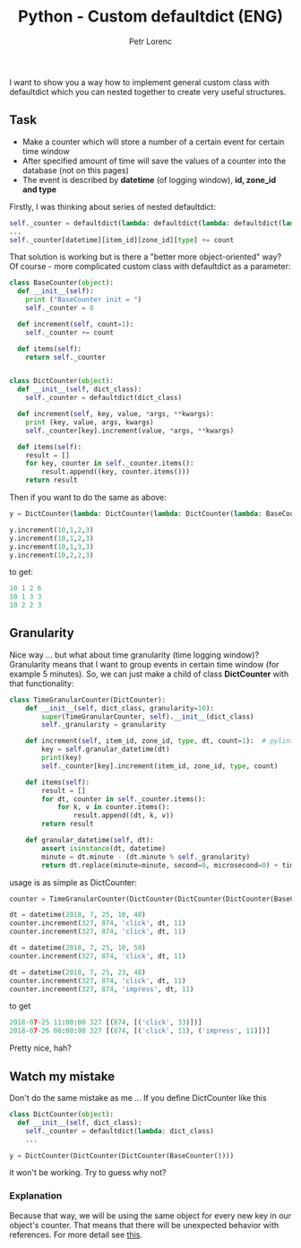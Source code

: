 ﻿---
layout: post
title: Python - Custom defaultdict (ENG)
description: Show you a way how to implement general custom class with defaultdict which you can nested together to create very useful structures.
author: Petr Lorenc
comments: true
---

I want to show you a way how to implement general custom class with defaultdict which you can nested together to create very useful structures.

<h2> Task </h2>

  * Make a counter which will store a number of a certain event for certain time window
  * After specified amount of time will save the values of a counter into the database (not on this pages)
  * The event is described by **datetime** (of logging window), **id, zone_id and type** 

Firstly, I was thinking about series of nested defaultdict:

```python
self._counter = defaultdict(lambda: defaultdict(lambda: defaultdict(lambda: defaultdict(int))))
...
self._counter[datetime][item_id][zone_id][type] += count
```
 
That solution is working but is there a "better more object-oriented" way? Of course - more complicated custom class with defaultdict as a parameter:

```python
class BaseCounter(object): 
  def __init__(self):
    print ("BaseCounter init = ")
    self._counter = 0

  def increment(self, count=1):       
    self._counter += count

  def items(self):
    return self._counter


class DictCounter(object):
  def __init__(self, dict_class):
    self._counter = defaultdict(dict_class)

  def increment(self, key, value, *args, **kwargs):
    print (key, value, args, kwargs)
    self._counter[key].increment(value, *args, **kwargs)

  def items(self):
    result = []
    for key, counter in self._counter.items():
        result.append((key, counter.items()))
    return result
```

Then if you want to do the same as above:

```python
y = DictCounter(lambda: DictCounter(lambda: DictCounter(lambda: BaseCounter())))

y.increment(10,1,2,3)
y.increment(10,1,2,3)
y.increment(10,1,3,3)
y.increment(10,2,2,3)
```

to get:

```python
10 1 2 6
10 1 3 3
10 2 2 3
```

<h2> Granularity </h2>

Nice way ... but what about time granularity (time logging window)? Granularity means that I want to group events in certain time window (for example 5 minutes). So, we can just make a child of class **DictCounter** with that functionality:

```python
class TimeGranularCounter(DictCounter):
    def __init__(self, dict_class, granularity=10):
        super(TimeGranularCounter, self).__init__(dict_class)
        self._granularity = granularity

    def increment(self, item_id, zone_id, type, dt, count=1):  # pylint: disable=arguments-differ
        key = self.granular_datetime(dt)
        print(key)
        self._counter[key].increment(item_id, zone_id, type, count)

    def items(self):
        result = []
        for dt, counter in self._counter.items():
            for k, v in counter.items():
                result.append((dt, k, v))
        return result

    def granular_datetime(self, dt):
        assert isinstance(dt, datetime)
        minute = dt.minute - (dt.minute % self._granularity)
        return dt.replace(minute=minute, second=0, microsecond=0) + timedelta(minutes=self._granularity)
```

usage is as simple as DictCounter:

```python
counter = TimeGranularCounter(DictCounter(DictCounter(DictCounter(BaseCounter))), 12)

dt = datetime(2018, 7, 25, 10, 48)
counter.increment(327, 874, 'click', dt, 11)
counter.increment(327, 874, 'click', dt, 11)

dt = datetime(2018, 7, 25, 10, 50)
counter.increment(327, 874, 'click', dt, 11)

dt = datetime(2018, 7, 25, 23, 48)
counter.increment(327, 874, 'click', dt, 11)
counter.increment(327, 874, 'impress', dt, 11)
```

to get 
```python
2018-07-25 11:00:00 327 [(874, [('click', 33)])]
2018-07-26 00:00:00 327 [(874, [('click', 11), ('impress', 11)])]
```

Pretty nice, hah?

<h2> Watch my mistake </h2>

Don't do the same mistake as me ... If you define DictCounter like this

```python
class DictCounter(object):
  def __init__(self, dict_class):
    self._counter = defaultdict(lambda: dict_class)
    ...

y = DictCounter(DictCounter(DictCounter(BaseCounter())))
```

it won't be working. Try to guess why not?

<h3> Explanation </h3>

Because that way, we will be using the same object for every new key in our object's counter. That means that there will be unexpected behavior with references. For more detail see <a href="https://stackoverflow.com/questions/51522943/python-custom-class-to-work-with-nested-defaultdict?noredirect=1#comment90019386_51522943">this</a>.





























